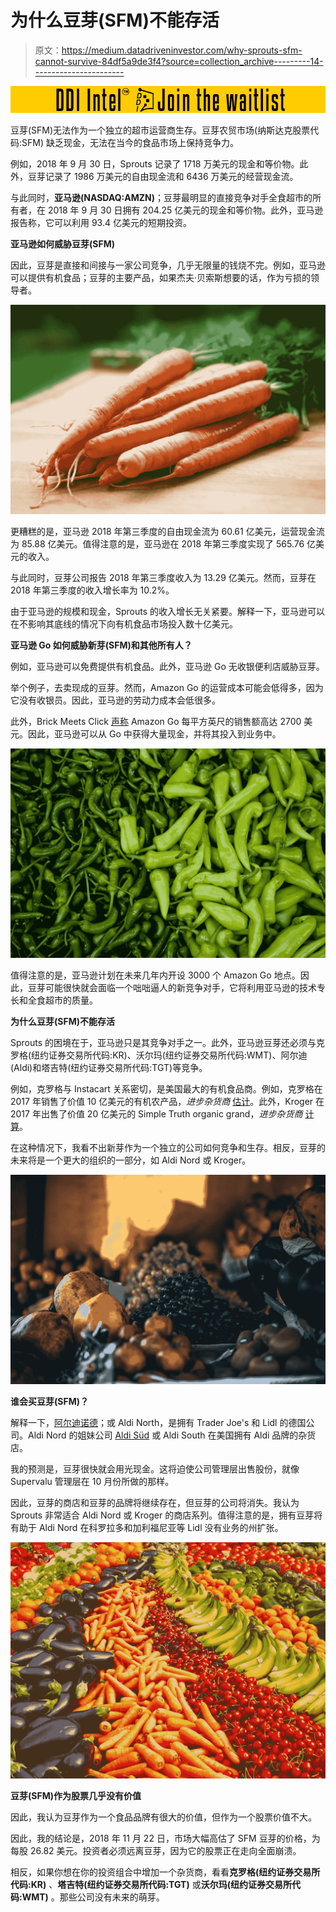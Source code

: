 # 为什么豆芽(SFM)不能存活

> 原文：<https://medium.datadriveninvestor.com/why-sprouts-sfm-cannot-survive-84df5a9de3f4?source=collection_archive---------14----------------------->

[![](img/5c8ab9fb5233e72d68ab5dbc9d1aa873.png)](http://www.track.datadriveninvestor.com/DDIBeta11-23)

豆芽(SFM)无法作为一个独立的超市运营商生存。豆芽农贸市场(纳斯达克股票代码:SFM) 缺乏现金，无法在当今的食品市场上保持竞争力。

例如，2018 年 9 月 30 日，Sprouts 记录了 1718 万美元的现金和等价物。此外，豆芽记录了 1986 万美元的自由现金流和 6436 万美元的经营现金流。

与此同时，**亚马逊(NASDAQ:AMZN)**；豆芽最明显的直接竞争对手全食超市的所有者，在 2018 年 9 月 30 日拥有 204.25 亿美元的现金和等价物。此外，亚马逊报告称，它可以利用 93.4 亿美元的短期投资。

**亚马逊如何威胁豆芽(SFM)**

因此，豆芽是直接和间接与一家公司竞争，几乎无限量的钱烧不完。例如，亚马逊可以提供有机食品；豆芽的主要产品，如果杰夫·贝索斯想要的话，作为亏损的领导者。

![](img/6b44ca15a48ed234838dc9dfe8a302fd.png)

更糟糕的是，亚马逊 2018 年第三季度的自由现金流为 60.61 亿美元，运营现金流为 85.88 亿美元。值得注意的是，亚马逊在 2018 年第三季度实现了 565.76 亿美元的收入。

与此同时，豆芽公司报告 2018 年第三季度收入为 13.29 亿美元。然而，豆芽在 2018 年第三季度的收入增长率为 10.2%。

由于亚马逊的规模和现金，Sprouts 的收入增长无关紧要。解释一下，亚马逊可以在不影响其底线的情况下向有机食品市场投入数十亿美元。

**亚马逊 Go 如何威胁新芽(SFM)和其他所有人？**

例如，亚马逊可以免费提供有机食品。此外，亚马逊 Go 无收银便利店威胁豆芽。

举个例子，去卖现成的豆芽。然而，Amazon Go 的运营成本可能会低得多，因为它没有收银员。因此，亚马逊的劳动力成本会低很多。

此外，Brick Meets Click [声称](https://www.brickmeetsclick.com/amazongo-s-retail-productivity--at-least--2700-sq-ft-selling-area---50-inventory-turns-year) Amazon Go 每平方英尺的销售额高达 2700 美元。因此，亚马逊可以从 Go 中获得大量现金，并将其投入到业务中。

![](img/3088ed998526469c157e5c91ac4daf1a.png)

值得注意的是，亚马逊计划在未来几年内开设 3000 个 Amazon Go 地点。因此，豆芽可能很快就会面临一个咄咄逼人的新竞争对手，它将利用亚马逊的技术专长和全食超市的质量。

**为什么豆芽(SFM)不能存活**

Sprouts 的困境在于，亚马逊只是其竞争对手之一。此外，亚马逊豆芽还必须与克罗格(纽约证券交易所代码:KR)、沃尔玛(纽约证券交易所代码:WMT)、阿尔迪(Aldi)和塔吉特(纽约证券交易所代码:TGT)等竞争。

例如，克罗格与 Instacart 关系密切，是美国最大的有机食品商。例如，克罗格在 2017 年销售了价值 10 亿美元的有机农产品，*进步杂货商* [估计](https://progressivegrocer.com/krogers-annual-organic-produce-sales-reach-1b)。此外，Kroger 在 2017 年出售了价值 20 亿美元的 Simple Truth organic grand，*进步杂货商* [计算](https://progressivegrocer.com/krogers-simple-truth-brand-hits-2b-sales)。

在这种情况下，我看不出新芽作为一个独立的公司如何竞争和生存。相反，豆芽的未来将是一个更大的组织的一部分，如 Aldi Nord 或 Kroger。

![](img/1152c400bcfd14c0ee1d47d530d6be20.png)

**谁会买豆芽(SFM)？**

解释一下，[阿尔迪诺德](https://en.wikipedia.org/wiki/Aldi)；或 Aldi North，是拥有 Trader Joe's 和 Lidl 的德国公司。Aldi Nord 的姐妹公司 [Aldi Süd](https://www.aldi.com/) 或 Aldi South 在美国拥有 Aldi 品牌的杂货店。

我的预测是，豆芽很快就会用光现金。这将迫使公司管理层出售股份，就像 Supervalu 管理层在 10 月份所做的那样。

因此，豆芽的商店和豆芽的品牌将继续存在，但豆芽的公司将消失。我认为 Sprouts 非常适合 Aldi Nord 或 Kroger 的商店系列。值得注意的是，拥有豆芽将有助于 Aldi Nord 在科罗拉多和加利福尼亚等 Lidl 没有业务的州扩张。

![](img/dc6fa6fb19e09d81896d0dcbf7c23303.png)

**豆芽(SFM)作为股票几乎没有价值**

因此，我认为豆芽作为一个食品品牌有很大的价值，但作为一个股票价值不大。

因此，我的结论是，2018 年 11 月 22 日，市场大幅高估了 SFM 豆芽的价格，为每股 26.82 美元。投资者必须远离豆芽，因为它的股票正在走向全面崩溃。

相反，如果你想在你的投资组合中增加一个杂货商，看看**克罗格(纽约证券交易所代码:KR)** 、**塔吉特(纽约证券交易所代码:TGT)** 或**沃尔玛(纽约证券交易所代码:WMT)** 。那些公司没有未来的萌芽。